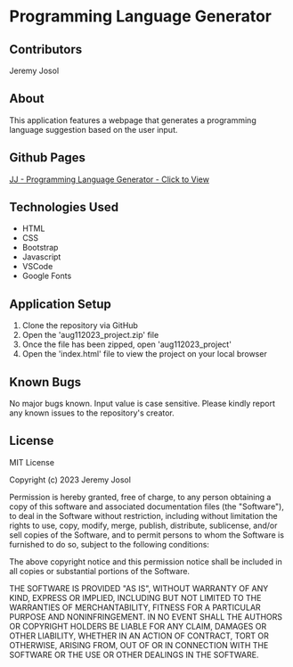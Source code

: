 # Programming Language Generator

## Contributors
Jeremy Josol

## About
This application features a webpage that generates a programming language suggestion based on the user input.

## Github Pages
[JJ - Programming Language Generator - Click to View](https://jeremyjosol.github.io/aug112023_project/)

## Technologies Used
* HTML
* CSS
* Bootstrap
* Javascript
* VSCode
* Google Fonts

## Application Setup
1. Clone the repository via GitHub
2. Open the 'aug112023_project.zip' file
3. Once the file has been zipped, open 'aug112023_project'
4. Open the 'index.html' file to view the project on your local browser

## Known Bugs
No major bugs known. Input value is case sensitive. Please kindly report any known issues to the repository's creator.

## License
MIT License

Copyright (c) 2023 Jeremy Josol

Permission is hereby granted, free of charge, to any person obtaining a copy
of this software and associated documentation files (the "Software"), to deal
in the Software without restriction, including without limitation the rights
to use, copy, modify, merge, publish, distribute, sublicense, and/or sell
copies of the Software, and to permit persons to whom the Software is
furnished to do so, subject to the following conditions:

The above copyright notice and this permission notice shall be included in all
copies or substantial portions of the Software.

THE SOFTWARE IS PROVIDED "AS IS", WITHOUT WARRANTY OF ANY KIND, EXPRESS OR
IMPLIED, INCLUDING BUT NOT LIMITED TO THE WARRANTIES OF MERCHANTABILITY,
FITNESS FOR A PARTICULAR PURPOSE AND NONINFRINGEMENT. IN NO EVENT SHALL THE
AUTHORS OR COPYRIGHT HOLDERS BE LIABLE FOR ANY CLAIM, DAMAGES OR OTHER
LIABILITY, WHETHER IN AN ACTION OF CONTRACT, TORT OR OTHERWISE, ARISING FROM,
OUT OF OR IN CONNECTION WITH THE SOFTWARE OR THE USE OR OTHER DEALINGS IN THE
SOFTWARE.